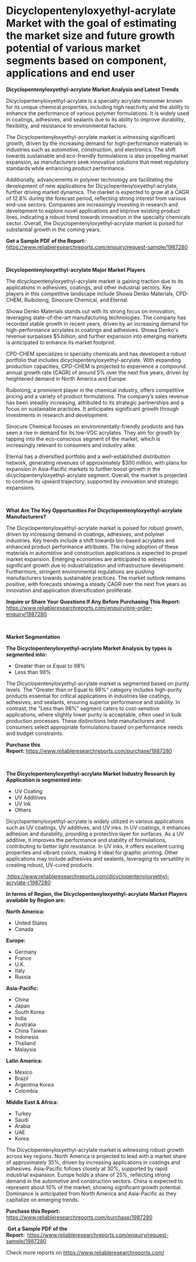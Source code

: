 <p><h1>Dicyclopentenyloxyethyl-acrylate Market with the goal of estimating the market size and future growth potential of various market segments based on component, applications and end user</h1></p><p><strong>Dicyclopentenyloxyethyl-acrylate Market Analysis and Latest Trends</strong></p>
<p><p>Dicyclopentenyloxyethyl-acrylate is a specialty acrylate monomer known for its unique chemical properties, including high reactivity and the ability to enhance the performance of various polymer formulations. It is widely used in coatings, adhesives, and sealants due to its ability to improve durability, flexibility, and resistance to environmental factors.</p><p>The Dicyclopentenyloxyethyl-acrylate market is witnessing significant growth, driven by the increasing demand for high-performance materials in industries such as automotive, construction, and electronics. The shift towards sustainable and eco-friendly formulations is also propelling market expansion, as manufacturers seek innovative solutions that meet regulatory standards while enhancing product performance.</p><p>Additionally, advancements in polymer technology are facilitating the development of new applications for Dicyclopentenyloxyethyl-acrylate, further driving market dynamics. The market is expected to grow at a CAGR of 12.8% during the forecast period, reflecting strong interest from various end-use sectors. Companies are increasingly investing in research and development to explore novel applications and improve existing product lines, indicating a robust trend towards innovation in the specialty chemicals sector. Overall, the Dicyclopentenyloxyethyl-acrylate market is poised for substantial growth in the coming years.</p></p>
<p><strong>Get a Sample PDF of the Report:&nbsp;</strong> <a href="https://www.reliableresearchreports.com/enquiry/request-sample/1987280?utm_campaign=3056&utm_medium=2&utm_source=Github&utm_content=ia&utm_term=28032025&utm_id=dicyclopentenyloxyethyl-acrylate">https://www.reliableresearchreports.com/enquiry/request-sample/1987280</a></p>
<p>&nbsp;</p>
<p><strong>Dicyclopentenyloxyethyl-acrylate Major Market Players</strong></p>
<p><p>The dicyclopentenyloxyethyl-acrylate market is gaining traction due to its applications in adhesives, coatings, and other industrial sectors. Key players in this competitive landscape include Showa Denko Materials, CPD-CHEM, Ruibolong, Sinocure Chemical, and Eternal.</p><p>Showa Denko Materials stands out with its strong focus on innovation, leveraging state-of-the-art manufacturing technologies. The company has recorded stable growth in recent years, driven by an increasing demand for high-performance acrylates in coatings and adhesives. Showa Denko's revenue surpasses $5 billion, and further expansion into emerging markets is anticipated to enhance its market footprint.</p><p>CPD-CHEM specializes in specialty chemicals and has developed a robust portfolio that includes dicyclopentenyloxyethyl-acrylate. With expanding production capacities, CPD-CHEM is projected to experience a compound annual growth rate (CAGR) of around 5% over the next five years, driven by heightened demand in North America and Europe.</p><p>Ruibolong, a prominent player in the chemical industry, offers competitive pricing and a variety of product formulations. The company’s sales revenue has been steadily increasing, attributed to its strategic partnerships and a focus on sustainable practices. It anticipates significant growth through investments in research and development.</p><p>Sinocure Chemical focuses on environmentally-friendly products and has seen a rise in demand for its low-VOC acrylates. They aim for growth by tapping into the eco-conscious segment of the market, which is increasingly relevant to consumers and industry alike.</p><p>Eternal has a diversified portfolio and a well-established distribution network, generating revenues of approximately $300 million, with plans for expansion in Asia-Pacific markets to further boost growth in the dicyclopentenyloxyethyl-acrylate segment. Overall, the market is projected to continue its upward trajectory, supported by innovation and strategic expansions.</p></p>
<p>&nbsp;</p>
<p><strong>What Are The Key Opportunities For Dicyclopentenyloxyethyl-acrylate Manufacturers?</strong></p>
<p><p>The Dicyclopentenyloxyethyl-acrylate market is poised for robust growth, driven by increasing demand in coatings, adhesives, and polymer industries. Key trends include a shift towards bio-based acrylates and enhanced product performance attributes. The rising adoption of these materials in automotive and construction applications is expected to propel market expansion. Emerging economies are anticipated to witness significant growth due to industrialization and infrastructure development. Furthermore, stringent environmental regulations are pushing manufacturers towards sustainable practices. The market outlook remains positive, with forecasts showing a steady CAGR over the next five years as innovation and application diversification proliferate.</p></p>
<p><strong>Inquire or Share Your Questions If Any Before Purchasing This Report:</strong> <a href="https://www.reliableresearchreports.com/enquiry/pre-order-enquiry/1987280?utm_campaign=3056&utm_medium=2&utm_source=Github&utm_content=ia&utm_term=28032025&utm_id=dicyclopentenyloxyethyl-acrylate">https://www.reliableresearchreports.com/enquiry/pre-order-enquiry/1987280</a></p>
<p>&nbsp;</p>
<p><strong>Market Segmentation</strong></p>
<p><strong>The Dicyclopentenyloxyethyl-acrylate Market Analysis by types is segmented into:</strong></p>
<p><ul><li>Greater than or Equal to 98%</li><li>Less than 98%</li></ul></p>
<p><p>The Dicyclopentenyloxyethyl-acrylate market is segmented based on purity levels. The "Greater than or Equal to 98%" category includes high-purity products essential for critical applications in industries like coatings, adhesives, and sealants, ensuring superior performance and stability. In contrast, the "Less than 98%" segment caters to cost-sensitive applications, where slightly lower purity is acceptable, often used in bulk production processes. These distinctions help manufacturers and consumers select appropriate formulations based on performance needs and budget constraints.</p></p>
<p><strong>Purchase this Report:&nbsp;</strong><a href="https://www.reliableresearchreports.com/purchase/1987280?utm_campaign=3056&utm_medium=2&utm_source=Github&utm_content=ia&utm_term=28032025&utm_id=dicyclopentenyloxyethyl-acrylate">https://www.reliableresearchreports.com/purchase/1987280</a></p>
<p>&nbsp;</p>
<p><strong>The Dicyclopentenyloxyethyl-acrylate Market Industry Research by Application is segmented into:</strong></p>
<p><ul><li>UV Coating</li><li>UV Additives</li><li>UV Ink</li><li>Others</li></ul></p>
<p><p>Dicyclopentenyloxyethyl-acrylate is widely utilized in various applications such as UV coatings, UV additives, and UV inks. In UV coatings, it enhances adhesion and durability, providing a protective layer for surfaces. As a UV additive, it improves the performance and stability of formulations, contributing to better light resistance. In UV inks, it offers excellent curing properties and vibrant colors, making it ideal for graphic printing. Other applications may include adhesives and sealants, leveraging its versatility in creating robust, UV-cured products.</p></p>
<p><a href="https://www.reliableresearchreports.com/dicyclopentenyloxyethyl-acrylate-r1987280?utm_campaign=3056&utm_medium=2&utm_source=Github&utm_content=ia&utm_term=28032025&utm_id=dicyclopentenyloxyethyl-acrylate">&nbsp;https://www.reliableresearchreports.com/dicyclopentenyloxyethyl-acrylate-r1987280</a></p>
<p><strong>In terms of Region, the Dicyclopentenyloxyethyl-acrylate Market Players available by Region are:</strong></p>
<p>
    <p> <strong> North America: </strong>
        <ul>
            <li>United States</li>
            <li>Canada</li>
        </ul>
        </p> 
    <p> <strong> Europe: </strong>
        <ul>
            <li>Germany</li>
            <li>France</li>
            <li>U.K.</li>
            <li>Italy</li>
            <li>Russia</li>
        </ul>
        </p> 
    <p> <strong> Asia-Pacific: </strong>
        <ul>
            <li>China</li>
            <li>Japan</li>
            <li>South Korea</li>
            <li>India</li>
            <li>Australia</li>
            <li>China Taiwan</li>
            <li>Indonesia</li>
            <li>Thailand</li>
            <li>Malaysia</li>
        </ul>
        </p> 
    <p> <strong> Latin America: </strong>
        <ul>
            <li>Mexico</li>
            <li>Brazil</li>
            <li>Argentina Korea</li>
            <li>Colombia</li>
        </ul>
        </p> 
    <p> <strong> Middle East & Africa: </strong>
        <ul>
            <li>Turkey</li>
            <li>Saudi</li>
            <li>Arabia</li>
            <li>UAE</li>
            <li>Korea</li>
        </ul>
    </p>
    </p>
<p><p>The Dicyclopentenyloxyethyl-acrylate market is witnessing robust growth across key regions. North America is projected to lead with a market share of approximately 35%, driven by increasing applications in coatings and adhesives. Asia-Pacific follows closely at 30%, supported by rapid industrial expansion. Europe holds a share of 25%, reflecting strong demand in the automotive and construction sectors. China is expected to represent about 10% of the market, showing significant growth potential. Dominance is anticipated from North America and Asia-Pacific as they capitalize on emerging trends.</p></p>
<p><strong>Purchase this Report: </strong><a href="https://www.reliableresearchreports.com/purchase/1987280?utm_campaign=3056&utm_medium=2&utm_source=Github&utm_content=ia&utm_term=28032025&utm_id=dicyclopentenyloxyethyl-acrylate">https://www.reliableresearchreports.com/purchase/1987280</a></p>
<p>&nbsp;<strong>Get a Sample PDF of the Report:&nbsp;&nbsp;</strong><a href="https://www.reliableresearchreports.com/enquiry/request-sample/1987280?utm_campaign=3056&utm_medium=2&utm_source=Github&utm_content=ia&utm_term=28032025&utm_id=dicyclopentenyloxyethyl-acrylate">https://www.reliableresearchreports.com/enquiry/request-sample/1987280</a></p>
<p><strong></strong></p>
<p>Check more reports on <a href="https://www.reliableresearchreports.com/?utm_campaign=3056&utm_medium=2&utm_source=Github&utm_content=ia&utm_term=28032025&utm_id=dicyclopentenyloxyethyl-acrylate">https://www.reliableresearchreports.com/</a></p>